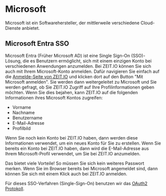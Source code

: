 # Microsoft 

Microsoft ist ein Softwarehersteller, der mittlerweile verschiedene Cloud-Dienste anbietet.

## Microsoft Entra SSO

Microsoft Entra (Früher Microsoft AD) ist eine Single Sign-On (SSO)-Lösung, die es Benutzern ermöglicht, sich mit einem einzigen Konto bei verschiedenen Anwendungen anzumelden.
Bei ZEIT.IO können Sie sich auch mit Ihrem Microsoft-Konto anmelden.
Dafür navigieren Sie einfach auf die [Anmelde-Seite von ZEIT.IO](https://zeit.io/de/signin) und klicken dort auf den Button "Mit Microsoft anmelden".
Sie werden dann weitergeleitet zu Microsoft und Sie werden gefragt, ob Sie ZEIT.IO Zugriff auf Ihre Profilinformationen geben möchten.
Wenn Sie dies bejahen, kann ZEIT.IO auf die folgenden Informationen ihres Microsoft Kontos zugreifen:

- Vorname
- Nachname
- Benutzername
- E-Mail-Adresse
- Profilbild

Wenn Sie noch kein Konto bei ZEIT.IO haben, dann werden diese Informationen verwendet, um ein neues Konto für Sie zu erstellen.
Wenn Sie bereits ein Konto bei ZEIT.IO haben, dann wird die E-Mail-Adresse aus Ihrem Microsoft-Profil verwendet, um Sie bei ZEIT.IO anzumelden.

Das bietet viele Vorteile! So müssen Sie sich kein weiteres Passwort merken.
Wenn Sie im Browser bereits bei Microsoft angemeldet sind, dann können Sie sich mit einem Klick auch bei ZEIT.IO anmelden.

Für dieses SSO-Verfahren (Single-Sign-On) benutzen wir das [OAuth2 Protokoll](https://learn.microsoft.com/de-de/entra/identity-platform/v2-oauth2-auth-code-flow). 
